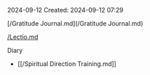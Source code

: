 2024-09-12
Created: 2024-09-12 07:29

[/Gratitude Journal.md](/Gratitude Journal.md)

[/Lectio.md](/Lectio.md)

Diary

- [[/Spiritual Direction Training.md]]

